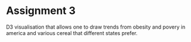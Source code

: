 # Assignment 3
D3 visualisation that allows one to draw trends from obesity and povery in america and various cereal that different states prefer.
